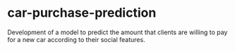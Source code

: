 # car-purchase-prediction
 Development of a model to predict the amount that clients are willing to pay for a new car according to their social features.
